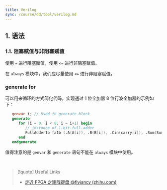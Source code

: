 ```yaml
---
title: Verilog
sync: /course/dd/tool/verilog.md
---
```


## 1. 语法

### 1.1. 阻塞赋值与非阻塞赋值

使用 `=` 进行阻塞赋值，使用 `<=` 进行非阻塞赋值。

在 `always` 模块中，我们应尽量使用 `<=` 进行非阻塞赋值。

### generate for

可以用来循环的方式简化代码，实现通过 1 位全加器 8 位行波全加器的示例如下：

```verilog
   genvar i; // Used in generate block
   generate
      for (i = 0; i < 8; i = i+1) begin
         // instance of 1-bit-full-adder
         FullAdder1b fa1b (.A(A[i]), .B(B[i]), .Cin(carry[i]), .Sum(Sum[i]), .Cout(carry[i+1]));
      end
   endgenerate
```

值得注意的是 `genvar` 和 `generate` 语句不能在 `always` 模块中使用。

<br />

> [!quote] Useful Links
>
> -   [走近 FPGA 之矩阵键盘 @flyjancy (zhihu.com)](https://zhuanlan.zhihu.com/p/26037203)

